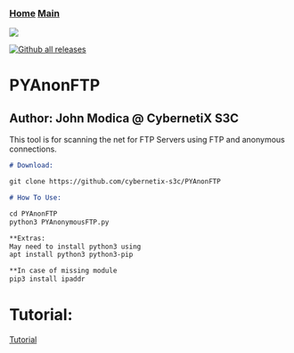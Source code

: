 ### [Home](https://CybernetiX-S3C.github.io)   [Main](https://CybernetiX-S3C.github.io/main)

![](http://funkyimg.com/i/2Lv4c.gif)

[![Github all releases](https://img.shields.io/github/downloads/Naereen/StrapDown.js/total.svg)](https://GitHub.com/CybernetiX-S3C/PYAnonFTP/)

# PYAnonFTP
## Author: John Modica @ CybernetiX S3C

This tool is for scanning the net for FTP Servers using FTP and anonymous connections.

```markdown
# Download:

git clone https://github.com/cybernetix-s3c/PYAnonFTP

# How To Use:

cd PYAnonFTP
python3 PYAnonymousFTP.py

**Extras:
May need to install python3 using 
apt install python3 python3-pip

**In case of missing module
pip3 install ipaddr
```

# Tutorial:
[Tutorial](https://www.youtube.com/watch?v=44Aj3xlnaZU)
